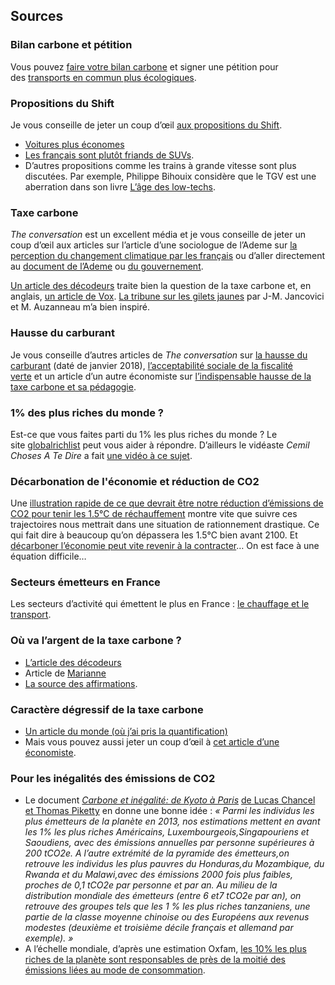 ## Sources

### Bilan carbone et pétition

Vous pouvez [faire votre bilan carbone](http://bit.ly/2EpwEHY) et signer une pétition pour des [transports en commun plus écologiques](http://bit.ly/2RNFtOQ).

### Propositions du Shift

Je vous conseille de jeter un coup d’œil [aux propositions du Shift](http://decarbonizeurope.org/). 
- [Voitures plus économes](https://www.lemonde.fr/idees/article/2018/12/03/gilets-jaunes-une-partie-de-la-solution-serait-de-fabriquer-des-voitures-consommant-3-litres-aux-100_5391871_3232.html)
- [Les français sont plutôt friands de SUVs](https://news.autojournal.fr/news/1513425/SUV-march%C3%A9-voitures-neuves-%C3%A9conomie-tendance).
- D’autres propositions comme les trains à grande vitesse sont plus discutées. Par exemple, Philippe Bihouix considère que le TGV est une aberration dans son livre [L’âge des low-techs](https://msgddcc.files.wordpress.com/2015/01/fl_lage-des-low-tech_claire-piotrowski.pdf).

### Taxe carbone

_The conversation_ est un excellent média et je vous conseille de jeter un coup d’œil aux articles sur l’article d’une sociologue de l’Ademe sur [la perception du changement climatique par les français](https://theconversation.com/amp/linaction-en-matiere-climatique-nouvelle-cause-de-mal-etre-individuel-et-de-defiance-sociale-101534?__twitter_impression=true) ou d’aller directement au [document de l’Ademe](https://www.ademe.fr/sites/default/files/assets/documents/representations-sociale-effet-serre-2017-rapport.pdf) ou [du gouvernement](https://www.ecologique-solidaire.gouv.fr/sites/default/files/Th%C3%A9ma%20-%20Modes%20de%20vie%20et%20pratiques%20environnementales%20des%20Fran%C3%A7ais.pdf).

[Un article des décodeurs](https://www.lemonde.fr/les-decodeurs/article/2018/12/07/comprendre-la-taxe-carbone-en-huit-questions_5394292_4355770.html) traite bien la question de la taxe carbone et, en anglais, [un article de Vox](https://www.vox.com/platform/amp/energy-and-environment/2018/7/20/17584376/carbon-tax-congress-republicans-cost-economy). [La tribune sur les gilets jaunes](https://usbeketrica.com/article/la-transition-vite?fbclid=IwAR1fNIh98UErw188w7lC9LCJRf3HFeoHRAeeHXLc8Z4Mn5kUnBW7B0N4_0g) par J-M. Jancovici et M. Auzanneau m’a bien inspiré.

### Hausse du carburant

Je vous conseille d’autres articles de _The conversation_ sur [la hausse du carburant](https://theconversation.com/hausse-de-la-taxe-carbone-quels-impacts-sur-le-porte-monnaie-89634) (daté de janvier 2018), [l’acceptabilité sociale de la fiscalité verte](https://theconversation.com/fiscalite-verte-et-acceptabilite-sociale-pourquoi-ca-coince-108185?utm_term=Autofeed&utm_medium=Social&utm_source=Twitter#Echobox=1544081549) et un article d’un autre économiste sur [l’indispensable hausse de la taxe carbone et sa pédagogie](https://blogs.alternatives-economiques.fr/vidalenc/2018/11/28/l-indispensable-hausse-de-la-taxe-carbone-et-sa-pedagogie-ou-12).

### 1% des plus riches du monde ?

Est-ce que vous faites parti du 1% les plus riches du monde ? Le site [globalrichlist](http://www.globalrichlist.com/) peut vous aider à répondre. D’ailleurs le vidéaste _Cemil Choses A Te Dire_ a fait [une vidéo à ce sujet](https://www.youtube.com/watch?v=AovCJG9dnLs).

### Décarbonation de l'économie et réduction de CO2

Une [illustration rapide de ce que devrait être notre réduction d’émissions de CO2 pour tenir les 1.5°C de réchauffement](https://twitter.com/rahmstorf/status/1070717050430070787) montre vite que suivre ces trajectoires nous mettrait dans une situation de rationnement drastique. Ce qui fait dire à beaucoup qu’on dépassera les 1.5°C bien avant 2100. Et [décarboner l’économie peut vite revenir à la contracter](https://jancovici.com/publications-et-co/articles-de-presse/churchill-ou-chamberlain/)… On est face à une équation difficile…

### Secteurs émetteurs en France

Les secteurs d’activité qui émettent le plus en France : [le chauffage et le transport](https://www.insee.fr/fr/statistiques/2015759).

### Où va l’argent de la taxe carbone ?

- [L’article des décodeurs](https://www.lemonde.fr/les-decodeurs/article/2018/12/07/comprendre-la-taxe-carbone-en-huit-questions_5394292_4355770.html)
- Article de [Marianne](https://www.marianne.net/economie/la-hausse-des-taxes-sur-les-carburants-rapporte-beaucoup-mais-peu-la-transition-ecologique)
- [La source des affirmations](https://www.performance-publique.budget.gouv.fr/sites/performance_publique/files/farandole/ressources/2019/pap/pdf/VMT1-2019.pdf).

### Caractère dégressif de la taxe carbone

- [Un article du monde (où j’ai pris la quantification)](https://www.lemonde.fr/idees/article/2018/11/09/la-taxe-environnementale-est-devenue-la-taxe-antisociale-par-nature_5380948_3232.html)
- Mais vous pouvez aussi jeter un coup d’œil à [cet article d’une économiste](https://hal.archives-ouvertes.fr/hal-01691088/document).

### Pour les inégalités des émissions de CO2

- Le document _[Carbone et inégalité: de Kyoto à Paris](http://piketty.pse.ens.fr/files/ChancelPiketty2015.pdf)_ [de Lucas Chancel et Thomas Piketty](http://piketty.pse.ens.fr/files/ChancelPiketty2015.pdf) en donne une bonne idée :
_« Parmi les individus les plus émetteurs de la planète en 2013, nos estimations mettent en avant les 1% les plus riches Américains, Luxembourgeois,Singapouriens et Saoudiens, avec des émissions annuelles par personne supérieures à 200 tCO2e. A l’autre extrémité de la pyramide des émetteurs,on retrouve les individus les plus pauvres du Honduras,du Mozambique, du Rwanda et du Malawi,avec des émissions 2000 fois plus faibles, proches de 0,1 tCO2e par personne et par an. Au milieu de la distribution mondiale des émetteurs (entre 6 et7 tCO2e par an), on retrouve des groupes tels que les 1 % les plus riches tanzaniens, une partie de la classe moyenne chinoise ou des Européens aux revenus modestes (deuxième et troisième décile français et allemand par exemple). »_  
- A l’échelle mondiale, d’après une estimation Oxfam, [les 10% les plus riches de la planète sont responsables de près de la moitié des émissions liées au mode de consommation](https://www.oxfammagasinsdumonde.be/blog/2015/12/02/les-10-les-plus-riches-de-la-planete-generent-50-des-emissions-de-co2-mondiale/#.W_1IjOhKjcs).
